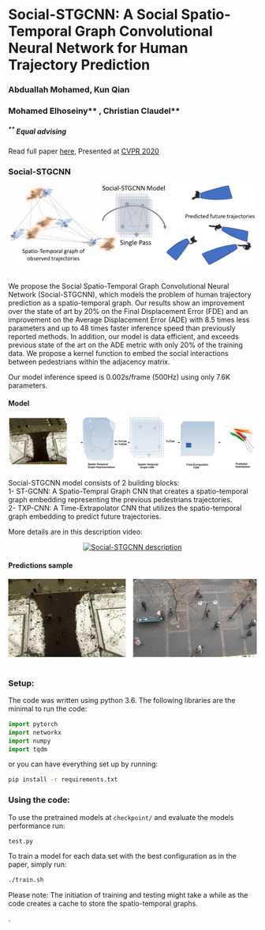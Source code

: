 # Social-STGCNN: A Social Spatio-Temporal Graph Convolutional Neural Network for Human Trajectory Prediction
### Abduallah Mohamed, Kun Qian <br />
### Mohamed Elhoseiny** , Christian Claudel**
##### <sup>**</sup> Equal advising
Read full paper <a href="https://arxiv.org/abs/2002.11927">here</a>, Presented at [CVPR 2020](http://cvpr2020.thecvf.com/)

### Social-STGCNN
<div align='center'>
<img src="images/Social-STGCNN-Teaser_.jpg"></img>
</div>
<br />

We propose the Social Spatio-Temporal Graph Convolutional Neural Network (Social-STGCNN), which models the problem of human trajectory prediction as a spatio-temporal graph. Our results show an improvement over the state of art by 20\% on the Final Displacement Error (FDE) and an improvement on the Average Displacement Error (ADE) with 8.5 times less parameters and up to 48 times faster inference speed than previously reported methods. In addition, our model is data efficient, and exceeds previous state of the art on the ADE metric with only 20\% of the training data. We propose a kernel function to embed the social interactions between pedestrians within the adjacency matrix.

Our model inference speed is 0.002s/frame (500Hz) using only 7.6K parameters.

#### Model
<div align='center'>
<img src="images/social-stgcnn-model.jpg"></img>
</div>
<br />
Social-STGCNN model consists of 2 building blocks: <br />
1- ST-GCNN: A Spatio-Tempral Graph CNN that creates a spatio-temporal graph embedding representing the previous pedestrians trajectories. <br />
2- TXP-CNN: A Time-Extrapolator CNN that utilizes the spatio-temporal graph embedding to predict future trajectories.<br />

More details are in this description video:<br /> 
<div align='center'>
  
[![Social-STGCNN description](https://img.youtube.com/vi/Yi9rVHJM8WY/0.jpg)](https://www.youtube.com/watch?v=Yi9rVHJM8WY)
</div>

#### Predictions sample

<div align='center'>
<img src="images/social-stgcnn-pred.gif"></img>
</div>
<br />

### Setup: 
The code was written using python 3.6. 
The following libraries are the minimal to run the code: 
```python
import pytorch
import networkx
import numpy
import tqdm
```
or you can have everything set up by running: 
```bash
pip install -r requirements.txt
```
### Using the code:
To use the pretrained models at `checkpoint/` and evaluate the models performance run:
```bash
test.py
```

To train a model for each data set with the best configuration as in the paper, simply run:
```bash
./train.sh  
```
Please note: The initiation of training and testing might take a while as the code creates a cache to store the spatio-temporal graphs.




.
